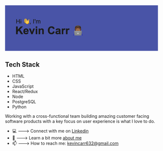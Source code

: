![header](header.png "Header")

## Tech Stack
* HTML
* CSS
* JavaScript
* React/Redux
* Node
* PostgreSQL
* Python

Working with a cross-functional team building amazing customer facing software products with a key focus on user experience is what I love to do.


- 💻  ---> Connect with me on [Linkedin](https://www.linkedin.com/in/kevin-carr-/)
- 🤔  ---> Learn a bit more [about me](https://www.kevincarr.dev) 
- 📫  ---> How to reach me: kevincarr632@gmail.com

<!--
**kevcarr11/kevcarr11** is a ✨ _special_ ✨ repository because its `README.md` (this file) appears on your GitHub profile.

Here are some ideas to get you started:

- 🔭 I’m currently working on ...
- 🌱 I’m currently learning ...
- 👯 I’m looking to collaborate on ...
- 🤔 I’m looking for help with ...
- 💬 Ask me about ...
- 😄 Pronouns: ...
- ⚡ Fun fact: ...
-->
